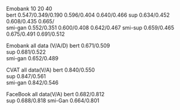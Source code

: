 
Emobank         10                            20                  40                     
bert        0.547/0.349/0.190            0.596/0.404           0.640/0.466
sup         0.634/0.452                  0.608/0.435           0.665/   
smi-gan     0.552/0.351                  0.600/0.408          0.642/0.467
smi-sup     0.659/0.465                  0.675/0.491           0.691/0.512


Emobank         all data (V/A/D)
bert             0.671/0.509                             
sup              0.681/0.522    
smi-gan          0.652/0.489


CVAT             all data(V/A)
bert              0.840/0.550                              
sup               0.847/0.561     
smi-gan           0.842/0.546



FaceBook       all data(V/A)
bert            0.682/0.812    
sup             0.688/0.818
smi-Gan         0.664/0.801







